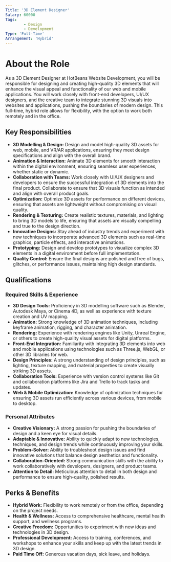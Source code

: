 ```yaml
---
Title: '3D Element Designer'
Salary: 60000
Tags:
        - Design
        - Development
Type: 'Full-Time'
Arrangement: 'Hybrid'
---
```


# About the Role

As a 3D Element Designer at HotBeans Website Development, you will be responsible for designing and creating high-quality 3D elements that will enhance the visual appeal and functionality of our web and mobile applications. You will work closely with front-end developers, UI/UX designers, and the creative team to integrate stunning 3D visuals into websites and applications, pushing the boundaries of modern design. This full-time, hybrid role allows for flexibility, with the option to work both remotely and in the office.

## Key Responsibilities

- **3D Modelling & Design:** Design and model high-quality 3D assets for web, mobile, and VR/AR applications, ensuring they meet design specifications and align with the overall brand.
- **Animation & Interaction:** Animate 3D elements for smooth interaction within the digital environment, ensuring seamless user experiences, whether static or dynamic.
- **Collaboration with Teams:** Work closely with UI/UX designers and developers to ensure the successful integration of 3D elements into the final product. Collaborate to ensure that 3D visuals function as intended and align with overall product goals.
- **Optimization:** Optimize 3D assets for performance on different devices, ensuring that assets are lightweight without compromising on visual quality.
- **Rendering & Texturing:** Create realistic textures, materials, and lighting to bring 3D models to life, ensuring that assets are visually compelling and true to the design direction.
- **Innovative Designs:** Stay ahead of industry trends and experiment with new techniques to incorporate advanced 3D elements such as real-time graphics, particle effects, and interactive animations.
- **Prototyping:** Design and develop prototypes to visualize complex 3D elements in a digital environment before full implementation.
- **Quality Control:** Ensure the final designs are polished and free of bugs, glitches, or performance issues, maintaining high design standards.

## Qualifications

### Required Skills & Experience

- **3D Design Tools:** Proficiency in 3D modelling software such as Blender, Autodesk Maya, or Cinema 4D, as well as experience with texture creation and UV mapping.
- **Animation:** Strong knowledge of 3D animation techniques, including keyframe animation, rigging, and character animation.
- **Rendering:** Experience with rendering engines like Unity, Unreal Engine, or others to create high-quality visual assets for digital platforms.
- **Front-End Integration:** Familiarity with integrating 3D elements into web and mobile applications using technologies such as Three.js, WebGL, or other 3D libraries for web.
- **Design Principles:** A strong understanding of design principles, such as lighting, texture mapping, and material properties to create visually striking 3D assets.
- **Collaboration Tools:** Experience with version control systems like Git and collaboration platforms like Jira and Trello to track tasks and updates.
- **Web & Mobile Optimization:** Knowledge of optimization techniques for ensuring 3D assets run efficiently across various devices, from mobile to desktop.

### Personal Attributes

- **Creative Visionary:** A strong passion for pushing the boundaries of design and a keen eye for visual details.
- **Adaptable & Innovative:** Ability to quickly adapt to new technologies, techniques, and design trends while continuously improving your skills.
- **Problem-Solver:** Ability to troubleshoot design issues and find innovative solutions that balance design aesthetics and functionality.
- **Collaboration-Oriented:** Strong communication skills with the ability to work collaboratively with developers, designers, and product teams.
- **Attention to Detail:** Meticulous attention to detail in both design and performance to ensure high-quality, polished results.

## Perks & Benefits

- **Hybrid Work:** Flexibility to work remotely or from the office, depending on the project needs.
- **Health & Wellness:** Access to comprehensive healthcare, mental health support, and wellness programs.
- **Creative Freedom:** Opportunities to experiment with new ideas and technologies in 3D design.
- **Professional Development:** Access to training, conferences, and workshops to enhance your skills and keep up with the latest trends in 3D design.
- **Paid Time Off:** Generous vacation days, sick leave, and holidays.

